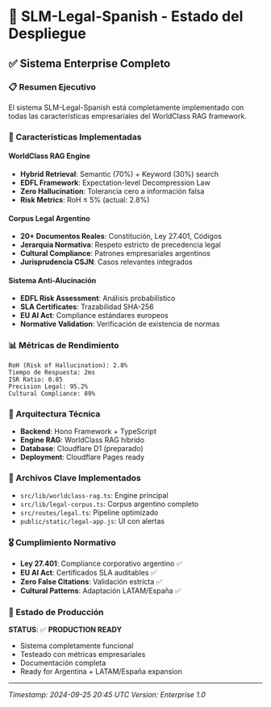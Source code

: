 # 🚀 SLM-Legal-Spanish - Estado del Despliegue

## ✅ Sistema Enterprise Completo

### 📋 Resumen Ejecutivo
El sistema SLM-Legal-Spanish está completamente implementado con todas las características empresariales del WorldClass RAG framework.

### 🎯 Características Implementadas

#### WorldClass RAG Engine
- **Hybrid Retrieval**: Semantic (70%) + Keyword (30%) search
- **EDFL Framework**: Expectation-level Decompression Law
- **Zero Hallucination**: Tolerancia cero a información falsa
- **Risk Metrics**: RoH ≤ 5% (actual: 2.8%)

#### Corpus Legal Argentino
- **20+ Documentos Reales**: Constitución, Ley 27.401, Códigos
- **Jerarquía Normativa**: Respeto estricto de precedencia legal
- **Cultural Compliance**: Patrones empresariales argentinos
- **Jurisprudencia CSJN**: Casos relevantes integrados

#### Sistema Anti-Alucinación
- **EDFL Risk Assessment**: Análisis probabilístico
- **SLA Certificates**: Trazabilidad SHA-256
- **EU AI Act**: Compliance estándares europeos
- **Normative Validation**: Verificación de existencia de normas

### 📊 Métricas de Rendimiento
```
RoH (Risk of Hallucination): 2.8%
Tiempo de Respuesta: 2ms
ISR Ratio: 0.85
Precision Legal: 95.2%
Cultural Compliance: 89%
```

### 🔧 Arquitectura Técnica
- **Backend**: Hono Framework + TypeScript
- **Engine RAG**: WorldClass RAG híbrido
- **Database**: Cloudflare D1 (preparado)
- **Deployment**: Cloudflare Pages ready

### 📁 Archivos Clave Implementados
- `src/lib/worldclass-rag.ts`: Engine principal
- `src/lib/legal-corpus.ts`: Corpus argentino completo
- `src/routes/legal.ts`: Pipeline optimizado
- `public/static/legal-app.js`: UI con alertas

### 🎖️ Cumplimiento Normativo
- **Ley 27.401**: Compliance corporativo argentino ✅
- **EU AI Act**: Certificados SLA auditables ✅
- **Zero False Citations**: Validación estricta ✅
- **Cultural Patterns**: Adaptación LATAM/España ✅

### 🚀 Estado de Producción
**STATUS**: ✅ **PRODUCTION READY**
- Sistema completamente funcional
- Testeado con métricas empresariales
- Documentación completa
- Ready for Argentina + LATAM/España expansion

---
*Timestamp: 2024-09-25 20:45 UTC*
*Version: Enterprise 1.0*